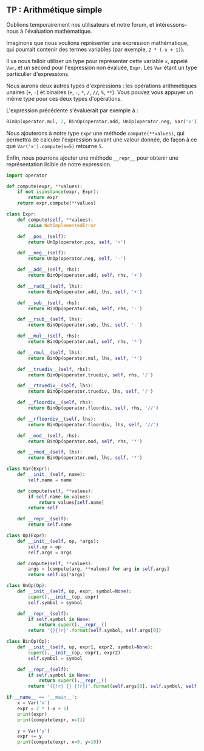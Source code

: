 ## TP : Arithmétique simple

Oublions temporairement nos utilisateurs et notre forum, et intéressons-nous à l'évaluation mathématique.

Imaginons que nous voulions représenter une expression mathématique, qui pourrait contenir des termes variables (par exemple, `2 * (-x + 1)`).

Il va nous falloir utiliser un type pour représenter cette variable `x`, appelé `Var`, et un second pour l'expression non évaluée, `Expr`.
Les `Var` étant un type particulier d'expressions.

Nous aurons deux autres types d'expressions : les opérations arithmétiques unaires (`+`, `-`) et binaires (`+`, `-`, `*`, `/`, `//`, `%`, `**`).
Vous pouvez vous appuyer un même type pour ces deux types d'opérations.

L'expression précédente s'évaluerait par exemple à :

```python
BinOp(operator.mul, 2, BinOp(operator.add, UnOp(operator.neg, Var('x')), 1))
```

Nous ajouterons à notre type `Expr` une méthode `compute(**values)`, qui permettra de calculer l'expression suivant une valeur donnée, de façon à ce que `Var('x').compute(x=5)` retourne `5`.

Enfin, nous pourrons ajouter une méthode `__repr__` pour obtenir une représentation lisible de notre expression.

```python
import operator

def compute(expr, **values):
    if not isinstance(expr, Expr):
        return expr
    return expr.compute(**values)

class Expr:
    def compute(self, **values):
        raise NotImplementedError

    def __pos__(self):
        return UnOp(operator.pos, self, '+')

    def __neg__(self):
        return UnOp(operator.neg, self, '-')

    def __add__(self, rhs):
        return BinOp(operator.add, self, rhs, '+')

    def __radd__(self, lhs):
        return BinOp(operator.add, lhs, self, '+')

    def __sub__(self, rhs):
        return BinOp(operator.sub, self, rhs, '-')

    def __rsub__(self, lhs):
        return BinOp(operator.sub, lhs, self, '-')

    def __mul__(self, rhs):
        return BinOp(operator.mul, self, rhs, '*')

    def __rmul__(self, lhs):
        return BinOp(operator.mul, lhs, self, '*')

    def __truediv__(self, rhs):
        return BinOp(operator.truediv, self, rhs, '/')

    def __rtruediv__(self, lhs):
        return BinOp(operator.truediv, lhs, self, '/')

    def __floordiv__(self, rhs):
        return BinOp(operator.floordiv, self, rhs, '//')

    def __rfloordiv__(self, lhs):
        return BinOp(operator.floordiv, lhs, self, '//')

    def __mod__(self, rhs):
        return BinOp(operator.mod, self, rhs, '*')

    def __rmod__(self, lhs):
        return BinOp(operator.mod, lhs, self, '*')

class Var(Expr):
    def __init__(self, name):
        self.name = name

    def compute(self, **values):
        if self.name in values:
            return values[self.name]
        return self

    def __repr__(self):
        return self.name

class Op(Expr):
    def __init__(self, op, *args):
        self.op = op
        self.args = args

    def compute(self, **values):
        args = [compute(arg, **values) for arg in self.args]
        return self.op(*args)

class UnOp(Op):
    def __init__(self, op, expr, symbol=None):
        super().__init__(op, expr)
        self.symbol = symbol

    def __repr__(self):
        if self.symbol is None:
            return super().__repr__()
        return '{}{!r}'.format(self.symbol, self.args[0])

class BinOp(Op):
    def __init__(self, op, expr1, expr2, symbol=None):
        super().__init__(op, expr1, expr2)
        self.symbol = symbol

    def __repr__(self):
        if self.symbol is None:
            return super().__repr__()
        return '({!r} {} {!r})'.format(self.args[0], self.symbol, self.args[1])

if __name__ == '__main__':
    x = Var('x')
    expr = 2 * (-x + 1)
    print(expr)
    print(compute(expr, x=1))

    y = Var('y')
    expr += y
    print(compute(expr, x=0, y=10))
```
